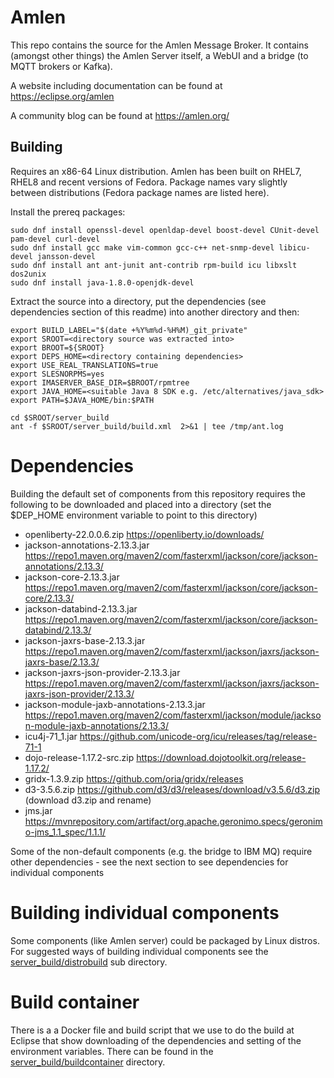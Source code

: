 # Amlen

This repo contains the source for the Amlen Message Broker.
It contains (amongst other things) the Amlen Server itself, a WebUI and
a bridge (to MQTT brokers or Kafka). 

A website including documentation can be found at https://eclipse.org/amlen

A community blog can be found at https://amlen.org/

## Building
Requires an x86-64 Linux distribution. Amlen has been built on RHEL7, RHEL8
and recent versions of Fedora. Package names vary slightly between distributions
(Fedora package names are listed here).

Install the prereq packages:
```
sudo dnf install openssl-devel openldap-devel boost-devel CUnit-devel pam-devel curl-devel 
sudo dnf install gcc make vim-common gcc-c++ net-snmp-devel libicu-devel jansson-devel
sudo dnf install ant ant-junit ant-contrib rpm-build icu libxslt dos2unix
sudo dnf install java-1.8.0-openjdk-devel
```
Extract  the source into a directory, put the dependencies (see dependencies 
section of this readme) into another directory and then:
```
export BUILD_LABEL="$(date +%Y%m%d-%H%M)_git_private"
export SROOT=<directory source was extracted into>
export BROOT=${SROOT}
export DEPS_HOME=<directory containing dependencies>
export USE_REAL_TRANSLATIONS=true
export SLESNORPMS=yes
export IMASERVER_BASE_DIR=$BROOT/rpmtree
export JAVA_HOME=<suitable Java 8 SDK e.g. /etc/alternatives/java_sdk>
export PATH=$JAVA_HOME/bin:$PATH

cd $SROOT/server_build
ant -f $SROOT/server_build/build.xml  2>&1 | tee /tmp/ant.log
```

# Dependencies
Building the default set of components from this repository requires the following to be downloaded
and placed into a directory (set the $DEP_HOME environment variable to point to this directory)

* openliberty-22.0.0.6.zip
    https://openliberty.io/downloads/
* jackson-annotations-2.13.3.jar
    https://repo1.maven.org/maven2/com/fasterxml/jackson/core/jackson-annotations/2.13.3/
* jackson-core-2.13.3.jar
    https://repo1.maven.org/maven2/com/fasterxml/jackson/core/jackson-core/2.13.3/
* jackson-databind-2.13.3.jar
    https://repo1.maven.org/maven2/com/fasterxml/jackson/core/jackson-databind/2.13.3/
* jackson-jaxrs-base-2.13.3.jar
    https://repo1.maven.org/maven2/com/fasterxml/jackson/jaxrs/jackson-jaxrs-base/2.13.3/
* jackson-jaxrs-json-provider-2.13.3.jar
    https://repo1.maven.org/maven2/com/fasterxml/jackson/jaxrs/jackson-jaxrs-json-provider/2.13.3/
* jackson-module-jaxb-annotations-2.13.3.jar
    https://repo1.maven.org/maven2/com/fasterxml/jackson/module/jackson-module-jaxb-annotations/2.13.3/
* icu4j-71_1.jar
    https://github.com/unicode-org/icu/releases/tag/release-71-1
* dojo-release-1.17.2-src.zip
    https://download.dojotoolkit.org/release-1.17.2/ 
* gridx-1.3.9.zip
    https://github.com/oria/gridx/releases
* d3-3.5.6.zip
    https://github.com/d3/d3/releases/download/v3.5.6/d3.zip (download d3.zip and rename)
* jms.jar
    https://mvnrepository.com/artifact/org.apache.geronimo.specs/geronimo-jms_1.1_spec/1.1.1/

Some of the non-default components (e.g. the bridge to IBM MQ) require other dependencies - see
the next section to see dependencies for individual components

# Building individual components
Some components (like Amlen server) could be packaged by Linux distros. For suggested ways
of building individual components see the [server_build/distrobuild](server_build/distrobuild) sub 
directory.

# Build container
There is a a Docker file and build script that we use to do the build at Eclipse that show downloading
of the dependencies and setting of the environment variables. There can be found in the 
[server_build/buildcontainer](server_build/buildcontainer) directory.

